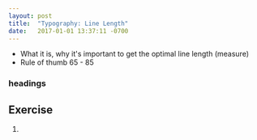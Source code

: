 ```yaml
---
layout: post
title:  "Typography: Line Length"
date:   2017-01-01 13:37:11 -0700
---
```

* What it is, why it's important to get the optimal line length (measure)
* Rule of thumb 65 - 85


### headings

<!--more-->
## Exercise
1.
